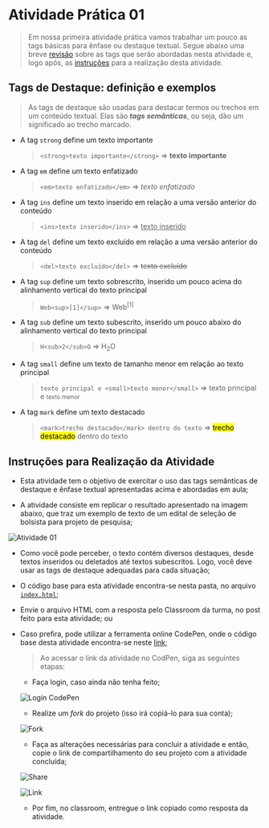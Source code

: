 # Atividade Prática 01

> Em nossa primeira atividade prática vamos trabalhar um pouco as tags básicas para ênfase ou destaque textual.
> Segue abaixo uma breve [revisão](#def) sobre as tags que serão abordadas nesta atividade e, logo após, as [instruções](#inst) para a realização desta atividade.

<a id="def"></a>
## Tags de Destaque: definição e exemplos

> As tags de destaque são usadas para destacar termos ou trechos em um conteúdo textual.
> Elas são ***tags semânticas***, ou seja, dão um significado ao trecho marcado.

- A tag `strong` define um texto importante
    > `<strong>texto importante</strong>` => <strong>texto importante</strong>

- A tag `em` define um texto enfatizado
    > `<em>texto enfatizado</em>` => <em>texto enfatizado</em>

- A tag `ins` define um texto inserido em relação a uma versão anterior do conteúdo
    > `<ins>texto inserido</ins>` => <ins>texto inserido</ins>

- A tag `del` define um texto excluído em relação a uma versão anterior do conteúdo
    > `<del>texto excluído</del>` => <del>texto excluído</del>

- A tag `sup` define um texto sobrescrito, inserido um pouco acima do alinhamento vertical do texto principal
    > `Web<sup>[1]</sup>` => Web<sup>[1]</sup>

- A tag `sub` define um texto subescrito, inserido um pouco abaixo do alinhamento vertical do texto principal
    > `H<sub>2</sub>O` => H<sub>2</sub>O

- A tag `small` define um texto de tamanho menor em relação ao texto principal
    > `texto principal e <small>texto menor</small>` => texto principal e <small>texto menor</small>

- A tag `mark` define um texto destacado
    > `<mark>trecho destacado</mark> dentro do texto` => <mark>trecho destacado</mark> dentro do texto


<a id="inst"></a>
## Instruções para Realização da Atividade

- Esta atividade tem o objetivo de exercitar o uso das tags semânticas de destaque e ênfase textual apresentadas acima e abordadas em aula;

- A atividade consiste em replicar o resultado apresentado na imagem abaixo, que traz um exemplo de texto de um edital de seleção de bolsista para projeto de pesquisa;

![Atividade 01](./img-instrucoes/img-atv01.png)

- Como você pode perceber, o texto contém diversos destaques, desde textos inseridos ou deletados até textos subescritos. Logo, você deve usar as tags de destaque adequadas para cada situação;

- O código base para esta atividade encontra-se nesta pasta, no arquivo [`index.html`](./index.html);

- Envie o arquivo HTML com a resposta pelo Classroom da turma, no post feito para esta atividade; ou

- Caso prefira, pode utilizar a ferramenta online CodePen, onde o código base desta atividade encontra-se neste [link](https://codepen.io/lucasifce/pen/ExMLLXN);

    > Ao acessar o link da atividade no CodPen, siga as seguintes etapas:

    - Faça login, caso ainda não tenha feito;

    ![Login CodePen](./img-instrucoes/cap-codepen-01.png)

    - Realize um *fork* do projeto (isso irá copiá-lo para sua conta);

    ![Fork](./img-instrucoes/cap-codepen-02.png)

    - Faça as alterações necessárias para concluir a atividade e então, copie o link de compartilhamento do seu projeto com a atividade concluída;

    ![Share](./img-instrucoes/cap-codepen-03.png)

    ![Link](./img-instrucoes/cap-codepen-04.jpg)

    - Por fim, no classroom, entregue o link copiado como resposta da atividade.